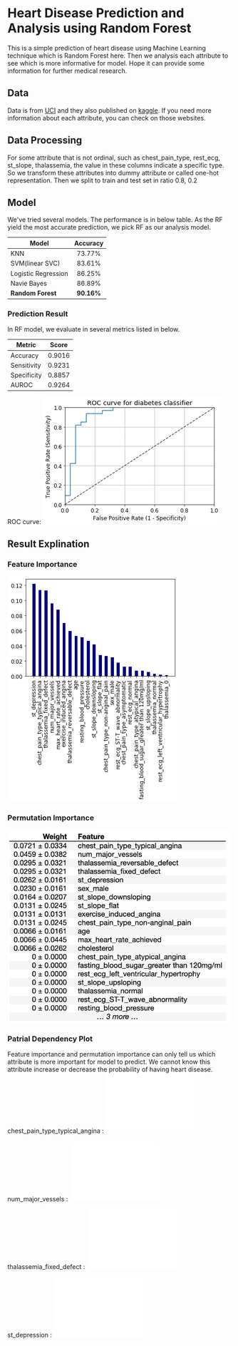 # Heart Disease Prediction and Analysis using Random Forest
This is a simple prediction of heart disease using Machine Learning technique which is Random Forest here. Then we analysis each attribute to see which is more informative for model. Hope it can provide some information for further medical research.

## Data
Data is from [UCI](https://archive.ics.uci.edu/ml/datasets/Heart+Disease) and they also published on [kaggle](https://www.kaggle.com/ronitf/heart-disease-uci). If you need more information about each attribute, you can check on those websites. 

## Data Processing
For some attribute that is not ordinal, such as chest_pain_type, rest_ecg, st_slope, thalassemia, the value in these columns indicate a specific type. So we transform these attributes into dummy attribute or called one-hot representation.
Then we split to train and test set in ratio 0.8, 0.2
## Model
We've tried several models. The performance is in below table. As the RF yield the most accurate prediction, we pick RF as our analysis model.

| Model         | Accuracy      |
| ------------- |:-------------:|
| KNN |73.77%|
| SVM(linear SVC)|83.61%|
| Logistic Regression|86.25%|
|Navie Bayes|86.89%|
|**Random Forest**|**90.16%**|
### Prediction Result
In RF model, we evaluate in several metrics listed in below.

| Metric         | Score      |
| ------------- |:-------------:|
|Accuracy|0.9016|
|Sensitivity|0.9231|
|Specificity|0.8857|
|AUROC|0.9264|

ROC curve:
![ROC](/output_img/roc.png)

## Result Explination
### Feature Importance
![Feature Importance](/output_img/feature_importance.png)

### Permutation Importance
![Permutation Importance](/output_img/permutation_importance.png)

### Patrial Dependency Plot
Feature importance and permutation importance can only tell us which attribute is more important for model to predict. We cannot know this attribute increase or decrease the probability of having heart disease.
chest_pain_type_typical_angina :
<img src="/output_img/pdp_chest_pain_type_typical_angina.png" width="200">

num_major_vessels :
<img src="/output_img/pdp_num_major_vessels.png" width="200">

thalassemia_fixed_defect :
<img src="/output_img/pdp_thalassemia_fixed_defect.png" width="200">

st_depression :
<img src="/output_img/pdp_st_depression.png" width="200">
